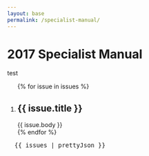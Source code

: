 ```yaml
---
layout: base
permalink: /specialist-manual/
---
```


# 2017 Specialist Manual

test

<ol>
  {% for issue in issues %}
    <li>
      <h2>{{ issue.title }}</h2>
      {{ issue.body }}
    </li>
  {% endfor %}
</ol>

<pre>
  {{ issues | prettyJson }}
</pre>
